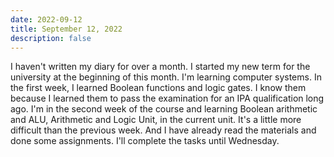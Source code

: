 ```yaml
---
date: 2022-09-12
title: September 12, 2022
description: false
---
```


I haven't written my diary for over a month. I started my new term for the university at the beginning of this month. I'm learning computer systems. In the first week, I learned Boolean functions and logic gates. I know them because I learned them to pass the examination for an IPA qualification long ago. I'm in the second week of the course and learning Boolean arithmetic and ALU, Arithmetic and Logic Unit, in the current unit. It's a little more difficult than the previous week. And I have already read the materials and done some assignments. I'll complete the tasks until Wednesday.